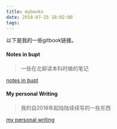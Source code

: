 ```yaml
---
title: mybooks
date: 2018-07-25 18:02:08
tags:
---
```


以下是我的一些gitbook链接。   

#### Notes in bupt  

>  一些在北邮读本科时做的笔记   

[notes in bupt](https://sue1016.github.io/notes-in-BUPT-SSE)   

#### My personal Writing  

> 我的自2018年起陆陆续续写的一些东西    
   
[my personal writing](https://sue1016.github.io/i-have-to-say)  


